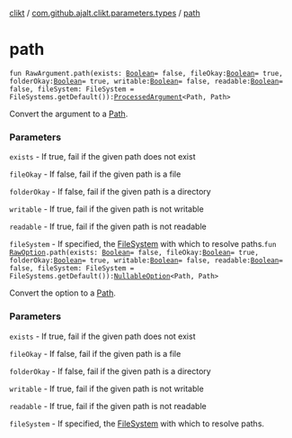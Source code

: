 [clikt](../index.md) / [com.github.ajalt.clikt.parameters.types](index.md) / [path](./path.md)

# path

`fun RawArgument.path(exists: `[`Boolean`](https://kotlinlang.org/api/latest/jvm/stdlib/kotlin/-boolean/index.html)` = false, fileOkay: `[`Boolean`](https://kotlinlang.org/api/latest/jvm/stdlib/kotlin/-boolean/index.html)` = true, folderOkay: `[`Boolean`](https://kotlinlang.org/api/latest/jvm/stdlib/kotlin/-boolean/index.html)` = true, writable: `[`Boolean`](https://kotlinlang.org/api/latest/jvm/stdlib/kotlin/-boolean/index.html)` = false, readable: `[`Boolean`](https://kotlinlang.org/api/latest/jvm/stdlib/kotlin/-boolean/index.html)` = false, fileSystem: FileSystem = FileSystems.getDefault()): `[`ProcessedArgument`](../com.github.ajalt.clikt.parameters.arguments/-processed-argument/index.md)`<Path, Path>`

Convert the argument to a [Path](#).

### Parameters

`exists` - If true, fail if the given path does not exist

`fileOkay` - If false, fail if the given path is a file

`folderOkay` - If false, fail if the given path is a directory

`writable` - If true, fail if the given path is not writable

`readable` - If true, fail if the given path is not readable

`fileSystem` - If specified, the [FileSystem](#) with which to resolve paths.`fun `[`RawOption`](../com.github.ajalt.clikt.parameters.options/-raw-option.md)`.path(exists: `[`Boolean`](https://kotlinlang.org/api/latest/jvm/stdlib/kotlin/-boolean/index.html)` = false, fileOkay: `[`Boolean`](https://kotlinlang.org/api/latest/jvm/stdlib/kotlin/-boolean/index.html)` = true, folderOkay: `[`Boolean`](https://kotlinlang.org/api/latest/jvm/stdlib/kotlin/-boolean/index.html)` = true, writable: `[`Boolean`](https://kotlinlang.org/api/latest/jvm/stdlib/kotlin/-boolean/index.html)` = false, readable: `[`Boolean`](https://kotlinlang.org/api/latest/jvm/stdlib/kotlin/-boolean/index.html)` = false, fileSystem: FileSystem = FileSystems.getDefault()): `[`NullableOption`](../com.github.ajalt.clikt.parameters.options/-nullable-option.md)`<Path, Path>`

Convert the option to a [Path](#).

### Parameters

`exists` - If true, fail if the given path does not exist

`fileOkay` - If false, fail if the given path is a file

`folderOkay` - If false, fail if the given path is a directory

`writable` - If true, fail if the given path is not writable

`readable` - If true, fail if the given path is not readable

`fileSystem` - If specified, the [FileSystem](#) with which to resolve paths.